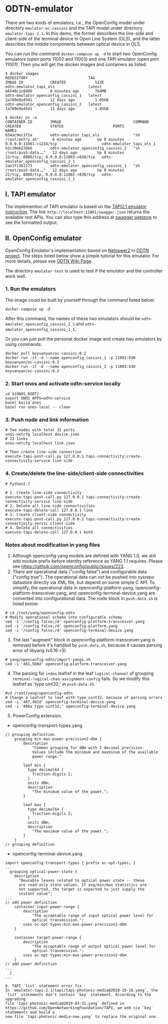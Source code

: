 # ODTN-emulator
There are two kinds of emulators, i.e., the OpenConfig model under directory `emulator-oc-cassini` and the TAPI model under directory `emulator-tapi-2.1`. In this demo, the former describes the line-side and client-side of the terminal device in Open Line System (OLS), and the latter describes the middle components between optical device in OLS.

You can run the command `docker-compose up -d` to start two OpenConfig emulators (open ports 11002 and 11003) and one TAPI emulator (open port 11001). Then you will get the docker images and containers as listed:
```
$ docker images
REPOSITORY                           TAG                                IMAGE ID            CREATED             SIZE
odtn-emulator_tapi_ols               latest                             b6540c1c0d88        8 minutes ago       764MB
odtn-emulator_openconfig_cassini_1   latest                             1a789e9a45d1        12 days ago         1.05GB
odtn-emulator_openconfig_cassini_2   latest                             1a789e9a45d1        12 days ago         1.05GB

$ docker ps -a
CONTAINER ID        IMAGE                                COMMAND                  CREATED             STATUS                      PORTS                                      NAMES
654ac9ec3f2a        odtn-emulator_tapi_ols               "sh /root/entry.sh"      8 minutes ago       Up 8 minutes                0.0.0.0:11001->1234/tcp                    odtn-emulator_tapi_ols_1
b2c396623866        odtn-emulator_openconfig_cassini_2   "sh /root/push-data.…"   12 days ago         Up 8 minutes                22/tcp, 8080/tcp, 0.0.0.0:11003->830/tcp   odtn-emulator_openconfig_cassini_2_1
2ae3f13b1275        odtn-emulator_openconfig_cassini_1   "sh /root/push-data.…"   12 days ago         Up 8 minutes                22/tcp, 8080/tcp, 0.0.0.0:11002->830/tcp   odtn-emulator_openconfig_cassini_1_1
```

## I. TAPI emulator
The implemention of TAPI emulator is based on the [TAPI2.1 emulator instruction](https://docs.google.com/document/d/1YvtFbmir9jxbDp1hJHtYr9tPtDz6_tsxx9xkmG689Ik/edit). The link `http://localhost:11001/swagger.json` returns the available rest APIs.
You can also type this address at [swagger petstore](https://petstore.swagger.io/) to see the formatted output.

## II. OpenConfig emulator

OpenConfig Emulator's implementation based on [Netopeer2](https://github.com/CESNET/Netopeer2) in [ODTN project](https://www.opennetworking.org/odtn/). The steps listed below show a simple tutorial for this emulator. For more details, please see [ODTN Wiki Page](https://wiki.onosproject.org/display/ODTN/ODTN).

The directory `emulator-test` is used to test if the emulator and the controller work well.

### 1. Run the emulators

The image could be built by yourself through the command listed below:

```shell
docker-compose up -d
```
After this command, the names of these two emulators should be `odtn-emulator_openconfig_cassini_2_1` and `odtn-emulator_openconfig_cassini_1_1`.

Or you can just pull the personal docker image and create two emulators by using commands:

```shell
docker pull boyuanyan/oc-cassini:0.2
docker run -it -d --name openconfig_cassini_1 -p 11002:830 boyuanyan/oc-cassini:0.2
docker run -it -d --name openconfig_cassini_2 -p 11003:830 boyuanyan/oc-cassini:0.2
```

### 2. Start onos and activate odtn-service locally

```shell
cd ${ONOS_ROOT}
export ONOS_APPS=odtn-service
bazel build onos
bazel run onos-local -- clean
```

### 3. Push node and link information

```shell
# Two nodes with total 32 ports
onos-netcfg localhost device.json
# 23 links
onos-netcfg localhost link.json

# Then create line-side connection
execute-tapi-post-call.py 127.0.0.1 tapi-connectivity:create-connectivity-service line-side
```

### 4. Create/delete the line-side/client-side connectivities

```shell
# Python2.7

# 1. Create line-side connectivity
execute-tapi-post-call.py 127.0.0.1 tapi-connectivity:create-connectivity-service line-side
# 2. Delete all line-side connectivities
execute-tapi-delete-call 127.0.0.1 line
# 3. Create client-side connectivity
execute-tapi-post-call.py 127.0.0.1 tapi-connectivity:create-connectivity-servic client-side
# 4. Delete all connectivities
execute-tapi-delete-call 127.0.0.1 both
```

### Notes about modification in yang files
1. Although openconfig yang models are defined with YANG 1.0, we still add module prefix before identity reference as YANG 1.1 requires. Please see https://github.com/openconfig/public/issues/223.
2. There are operational data ("config false") and configurable data ("config true"). The operational data can not be pushed into sysrepo datastore directly via XML file, but depend on some simple C API. To simplify, the operational data in openconfig-platform.yang, openconfig-platform-transceiver.yang, and openconfig-terminal-device.yang are converted into configurational data. The code block in `push-data.sh` is listed below:

```shell
# cd /root/yang/openconfig-odtn
# Modify operational schema into configurable schema
sed -i '/config false;/d' openconfig-platform-transceiver.yang
sed -i '/config false;/d' openconfig-platform.yang
sed -i '/config false;/d' openconfig-terminal-device.yang
```
3. The last "augment" block in openconfig-platform-transceiver.yang is removed before it's handled by `push-data.sh`, because it causes parsing error of libyang (v0.16-r3).

```shell
# yang/openconfig-odtn/import-yangs.sh
sed -i '481,500d' openconfig-platform-transceiver.yang
```
4. The parsing for `index` leafref in the leaf `logical-channel` of grouping `terminal-logical-chan-assignment-config` fails. So we modify this leafref as 'type uint32;' in `push-data.sh`.
```shell
#cd /root/yang/openconfig-odtn
# Change a leafref to leaf with type uint32, because of parsing errors
sed -i '487,491d' openconfig-terminal-device.yang
sed -i '486a type uint32;' openconfig-terminal-device.yang
```
5. PowerConfig extension.

* openconfig-transport-types.yang
```yang
// grouping definition
    grouping min-max-power-precision2-dbm {
        description 
            "Common grouping for dBm with 2 decimal precision. 
            Values include the minimum and maxminum of the available 
            power range."

        leaf min {
          type decimal64 {
            fraction-digits 2;
          }
          units dBm;
          description
            "The minimum value of the power.";
        }

        leaf max {
          type decimal64 {
            fraction-digits 2;
          }
          units dBm;
          description
            "The maximum value of the power.";
        }
    }
// grouping definition
```
* openconfig-terminal-device.yang
```yang
import openconfig-transport-types { prefix oc-opt-types; }
...
  grouping optical-power-state {
    description
      "Reusable leaves related to optical power state -- these
      are read-only state values. If avg/min/max statistics are
      not supported, the target is expected to just supply the
      instant value";
...
// add power definition
    container input-power-range {
        description 
            "The acceptable range of input optical power level for
            optical transmission.";
        uses oc-opt-types:min-max-power-precision2-dbm
    }

    container target-power-range {
        description 
            "The acceptable range of output optical power level for
            optical transmission.";
        uses oc-opt-types:min-max-power-precision2-dbm
    }
// add power definition
...
  }
...

6. TAPI `list` statement error fix
In `emulator-tapi-2.1/tapi/tapi-photonic-media@2018-10-16.yang`, the `list` statements don't contain `key` statement. According to the upgrading 
file `tapi-photonic-media@2019-03-31.yang` defined in https://github.com/OpenNetworkingFoundation/TAPI, we add six `key` statements and build a 
new file `tapi-photonic-media-new.yang` to replace the original one.

```
